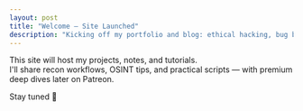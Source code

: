 ```yaml
---
layout: post
title: "Welcome — Site Launched"
description: "Kicking off my portfolio and blog: ethical hacking, bug bounty, and open-source tools."
---
```


This site will host my projects, notes, and tutorials.  
I'll share recon workflows, OSINT tips, and practical scripts — with premium deep dives later on Patreon.

Stay tuned 👀
